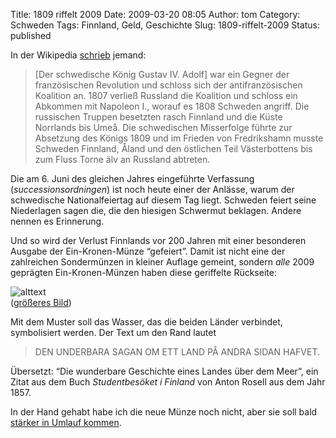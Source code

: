 Title: 1809 riffelt 2009
Date: 2009-03-20 08:05
Author: tom
Category: Schweden
Tags: Finnland, Geld, Geschichte
Slug: 1809-riffelt-2009
Status: published

In der Wikipedia
[schrieb](http://de.wikipedia.org/wiki/Geschichte_Schwedens#Die_Gustavianische_Epoche_.281772.E2.80.931809.29)
jemand:

> [Der schwedische König Gustav IV. Adolf] war ein Gegner der
> französischen Revolution und schloss sich der antifranzösischen
> Koalition an. 1807 verließ Russland die Koalition und schloss ein
> Abkommen mit Napoleon I., worauf es 1808 Schweden angriff. Die
> russischen Truppen besetzten rasch Finnland und die Küste Norrlands
> bis Umeå. Die schwedischen Misserfolge führte zur Absetzung des Königs
> 1809 und im Frieden von Fredrikshamn musste Schweden Finnland, Åland
> und den östlichen Teil Västerbottens bis zum Fluss Torne älv an
> Russland abtreten.

Die am 6. Juni des gleichen Jahres eingeführte Verfassung
(*successionsordningen*) ist noch heute einer der Anlässe, warum der
schwedische Nationalfeiertag auf diesem Tag liegt. Schweden feiert seine
Niederlagen sagen die, die den hiesigen Schwermut beklagen. Andere
nennen es Erinnerung.

Und so wird der Verlust Finnlands vor 200 Jahren mit einer besonderen
Ausgabe der Ein-Kronen-Münze “gefeiert”. Damit ist nicht eine der
zahlreichen Sondermünzen in kleiner Auflage gemeint, sondern *alle* 2009
geprägten Ein-Kronen-Münzen haben diese geriffelte Rückseite:

![alttext](/pic/Enkronan_2009_fram_bak_260px.jpg)  
([größeres
Bild](http://www.riksbank.se/upload/Bilder_riksbank/Kat_sedlar_mynt/1krona_2009/Enkronan_2009_bak_low.jpg))

Mit dem Muster soll das Wasser, das die beiden Länder verbindet,
symbolisiert werden. Der Text um den Rand lautet

> DEN UNDERBARA SAGAN OM ETT LAND PÅ ANDRA SIDAN HAFVET.

Übersetzt: “Die wunderbare Geschichte eines Landes über dem Meer”, ein
Zitat aus dem Buch *Studentbesöket i Finland* von Anton Rosell aus dem
Jahr 1857.

In der Hand gehabt habe ich die neue Münze noch nicht, aber sie soll
bald [stärker in Umlauf
kommen](http://dn.se/ekonomi/kronan-allt-mer-finlandsk-1.825413).

